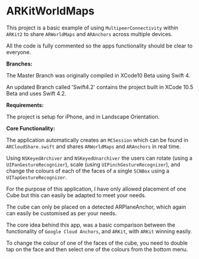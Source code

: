 
# ARKitWorldMaps

This project is a basic example of using `MultipeerConnectivity` within `ARKit2` to share `ARWorldMaps` and `ARAnchors` across multiple devices.

All the code is fully commented so the apps functionality should be clear to everyone.

**Branches:**

The Master Branch was originally compiled in XCode10 Beta using Swift 4.

An updated Branch called 'Swift4.2' contains the project built in XCode 10.5 Beta and uses Swift 4.2.

**Requirements:**

The project is setup for iPhone, and in Landscape Orientation.

**Core Functionality:**

The application automatically creates an `MCSession` which can be found in `ARCloudShare.swift` and shares `ARWorldMaps` and `ARAnchors` in real time.

Using `NSKeyedArchiver` and `NSKeyedUnarchiver` the users can rotate  (using a `UIPanGestureRecognizer`), scale (using `UIPinchGestureRecognizer`), and change the colours of each of the faces of a single `SCNBox` using a `UITapGestureRecognizer`.

For the purpose of this application, I have only allowed placement of one Cube but this can easily be adapted to meet your needs.

The cube can only be placed on a detected ARPlaneAnchor, which again can easily be customised as per your needs.

The core idea behind this app, was a basic comparison between the functionality of `Google Cloud Anchors`, and `ARKit`, with `ARKit` winning easily.

To change the colour of one of the faces of the cube, you need to double tap on the face and then select one of the colours from the bottom menu.


